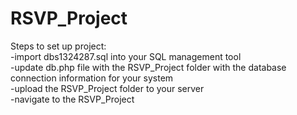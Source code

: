 # RSVP_Project
Steps to set up project: <br>
-import dbs1324287.sql into your SQL management tool<br>
-update db.php file with the RSVP_Project folder with the database connection information for your system <br>
-upload the RSVP_Project folder to your server<br>
-navigate to the RSVP_Project
